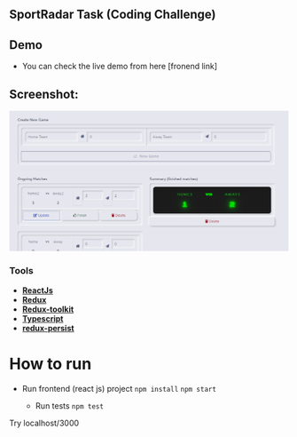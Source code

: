 
## SportRadar Task (Coding Challenge)


## Demo
- You can check the live demo from here [fronend link]
## Screenshot:
![Screenshot](screenshot.png "sport radar")

### Tools
- **[ReactJs](https://reactjs.org/)**
- **[Redux](https://redux.js.org/)**
- **[Redux-toolkit](https://redux-toolkit.js.org/)**
- **[Typescript](https://www.typescriptlang.org/)**
- **[redux-persist](https://www.npmjs.com/package/redux-persist)**
  
  
# How to run 
- Run frontend (react js) project
  `npm install`
  `npm start`
  
  - Run tests
  `npm test`

Try localhost/3000



 

 

 
